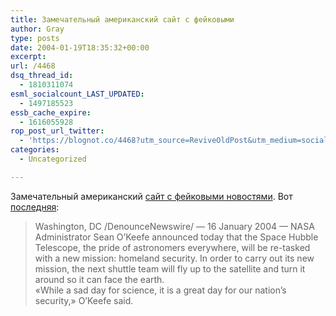 ```yaml
---
title: Замечательный американский сайт с фейковыми
author: Gray
type: posts
date: 2004-01-19T18:35:32+00:00
excerpt:
url: /4468
dsq_thread_id:
  - 1810311074
esml_socialcount_LAST_UPDATED:
  - 1497185523
essb_cache_expire:
  - 1616055928
rop_post_url_twitter:
  - 'https://blognot.co/4468?utm_source=ReviveOldPost&utm_medium=social&utm_campaign=ReviveOldPost'
categories:
  - Uncategorized

---
```








Замечательный американский <a href="http://www.denounce.com/" target="_blank">сайт с фейковыми новостями</a>. Вот <a href="http://www.denounce.com/archives/000048.html" target="_blank">последняя</a>:

> Washington, DC /DenounceNewswire/ &#8212; 16 January 2004 &#8212; NASA Administrator Sean O&#8217;Keefe announced today that the Space Hubble Telescope, the pride of astronomers everywhere, will be re-tasked with a new mission: homeland security. In order to carry out its new mission, the next shuttle team will fly up to the satellite and turn it around so it can face the earth.  
> &#171;While a sad day for science, it is a great day for our nation&#8217;s security,&#187; O&#8217;Keefe said.